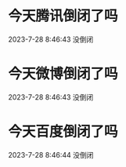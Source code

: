 # 今天腾讯倒闭了吗

2023-7-28 8:46:43 没倒闭

# 今天微博倒闭了吗

2023-7-28 8:46:43 没倒闭

# 今天百度倒闭了吗

2023-7-28 8:46:44 没倒闭

